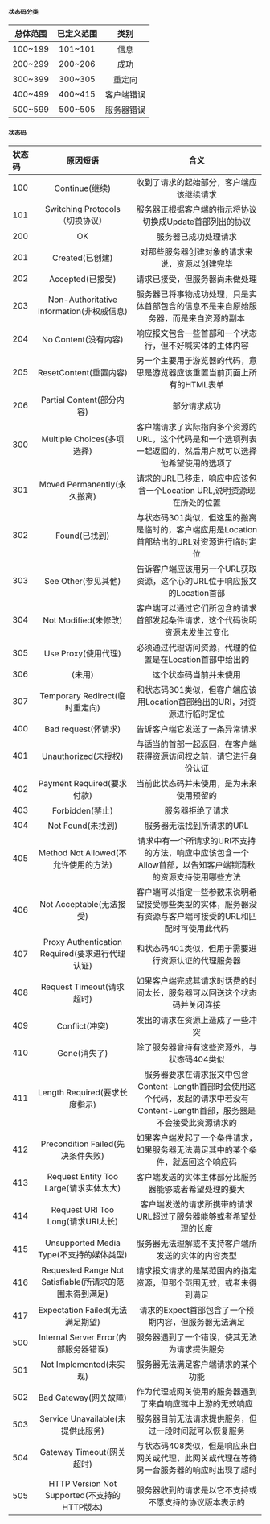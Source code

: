 #### `状态码分类`

| 总体范围 | 已定义范围 |    类别    |
| :------: | :--------: | :--------: |
| 100~199  |  101~101   |    信息    |
| 200~299  |  200~206   |    成功    |
| 300~399  |  300~305   |   重定向   |
| 400~499  |  400~415   | 客户端错误 |
| 500~599  |  500~505   | 服务器错误 |

#### `状态码`

| 状态码 |                        原因短语                         |                             含义                             |
| :----- | :-----------------------------------------------------: | :----------------------------------------------------------: |
| 100    |                     Continue(继续)                      |           收到了请求的起始部分，客户端应该继续请求           |
| 101    |             Switching Protocols（切换协议）             |   服务器正根据客户端的指示将协议切换成Update首部列出的协议   |
| 200    |                           OK                            |                     服务器已成功处理请求                     |
| 201    |                     Created(已创建)                     |        对那些服务器创建对象的请求来说，资源以创建完毕        |
| 202    |                    Accepted(已接受)                     |                请求已接受，但服务器尚未做处理                |
| 203    |        Non-Authoritative Information(非权威信息)        | 服务器已将事物成功处理，只是实体首部包含的信息不是来自原始服务器，而是来自资源的副本 |
| 204    |                  No Content(没有内容)                   |   响应报文包含一些首部和一个状态行，但不好喊实体的主体内容   |
| 205    |                 ResetContent(重置内容)                  | 另一个主要用于游览器的代码，意思是游览器应该重置当前页面上所有的HTML表单 |
| 206    |                Partial Content(部分内容)                |                         部分请求成功                         |
| 300    |               Multiple Choices(多项选择)                | 客户端请求了实际指向多个资源的URL，这个代码是和一个选项列表一起返回的，然后用户就可以选择他希望使用的选项了 |
| 301    |               Moved Permanently(永久搬离)               | 请求的URL已移走，响应中应该包含一个Location URL,说明资源现在所处的位置 |
| 302    |                      Found(已找到)                      | 与状态码301类似，但这里的搬离是临时的，客户端应用是Location首部给出的URL对资源进行临时定位 |
| 303    |                   See Other(参见其他)                   | 告诉客户端应该用另一个URL获取资源，这个心的URL位于响应报文的Location首部 |
| 304    |                  Not Modified(未修改)                   | 客户端可以通过它们所包含的请求首部发起条件请求，这个代码说明资源未发生过变化 |
| 305    |                   Use Proxy(使用代理)                   |   必须通过代理访问资源，代理的位置是在Location首部中给出的   |
| 306    |                         (未用)                          |                    这个状态码当前并未使用                    |
| 307    |             Temporary Redirect(临时重定向)              | 和状态码301类似，但客户端应该用Location首部给出的URI，对资源进行临时定位 |
| 400    |                   Bad request(怀请求)                   |                告诉客户端它发送了一条异常请求                |
| 401    |                  Unauthorized(未授权)                   | 与适当的首部一起返回，在客户端获得资源访问权之前，请它进行身份认证 |
| 402    |               Payment Required(要求付款)                |           当前此状态码并未使用，是为未来使用预留的           |
| 403    |                     Forbidden(禁止)                     |                       服务器拒绝了请求                       |
| 404    |                    Not Found(未找到)                    |                  服务器无法找到所请求的URL                   |
| 405    |          Method Not Allowed(不允许使用的方法)           | 请求中有一个所请求的URI不支持的方法，响应中应该包含一个Allow首部，以告知客户端锁清秋的资源支持使用哪些方法 |
| 406    |                Not Acceptable(无法接受)                 | 客户端可以指定一些参数来说明希望接受哪些类型的实体，服务器没有资源与客户端可接受的URL和匹配时可使用此代码 |
| 407    |     Proxy Authentication Required(要求进行代理认证)     |     和状态码401类似，但用于需要进行资源认证的代理服务器      |
| 408    |                Request Timeout(请求超时)                | 如果客户端完成其请求时话费的时间太长，服务器可以回送这个状态码并关闭连接 |
| 409    |                     Conflict(冲突)                      |               发出的请求在资源上造成了一些冲突               |
| 410    |                      Gone(消失了)                       |         除了服务器曾持有这些资源外，与状态码404类似          |
| 411    |              Length Required(要求长度指示)              | 服务器要求在请求报文中包含Content-Length首部时会使用这个代码，发起的请求中若没有Content-Length首部，服务器是不会接受此资源请求的 |
| 412    |            Precondition Failed(先决条件失败)            | 如果客户端发起了一个条件请求，如果服务器无法满足其中的某个条件，就返回这个响应码 |
| 413    |         Request Entity  Too Large(请求实体太大)         |    客户端发送的实体主体部分比服务器能够或者希望处理的要大    |
| 414    |            Request URI Too Long(请求URI太长)            | 客户端发送的请求所携带的请求URL超过了服务器能够或者希望处理的长度 |
| 415    |        Unsupported  Media Type(不支持的媒体类型)        |      服务器无法理解或不支持客户端所发送的实体的内容类型      |
| 416    | Requested Range Not Satisfiable(所请求的范围未得到满足) | 请求报文请求的是某范围内的指定资源，但那个范围无效，或者未得到满足 |
| 417    |            Expectation Failed(无法满足期望)             |     请求的Expect首部包含了一个预期内容，但服务器无法满足     |
| 500    |          Internal Server Error(内部服务器错误)          |         服务器遇到了一个错误，使其无法为请求提供服务         |
| 501    |                 Not Implemented(未实现)                 |              服务器无法满足客户端请求的某个功能              |
| 502    |                  Bad Gateway(网关故障)                  |  作为代理或网关使用的服务器遇到了来自响应链中上游的无效响应  |
| 503    |            Service Unavailable(未提供此服务)            |    服务器目前无法请求提供服务，但过一段时间就可以恢复服务    |
| 504    |                Gateway Timeout(网关超时)                | 与状态码408类似，但是响应来自网关或代理，此网关或代理在等待另一台服务器的响应时出现了超时 |
| 505    |      HTTP Version Not Supported(不支持的HTTP版本)       |    服务器收到的请求是以它不支持或不愿支持的协议版本表示的    |
